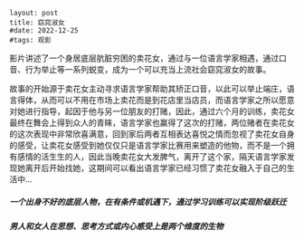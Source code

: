 ```
layout: post
title: 窈窕淑女
#date: 2022-12-25
#tags: 观影
```

​		影片讲述了一个身居底层肮脏穷困的卖花女，通过与一位语言学家相遇，通过口音、行为举止等一系列蜕变，成为一个可以充当上流社会窈窕淑女的故事。

​		故事的开始源于卖花女主动寻求语言学家帮助其矫正口音，以此可以举止端庄，语言得体，从而可以不用在市场上卖花而是到花店里当店员，而语言学家之所以愿意对她进行指导，起因于他与另一位朋友的打赌，因此，通过六个月的训练，卖花女最终在舞会上得到众人的青睐，语言学家也赢得了这次的打赌，两位赌者在卖花女的这次表现中非常欣喜满意，回到家后两者互相表达喜悦之情而忽视了卖花女自身的感受，让卖花女感受到她仅仅只是语言学家比赛用来塑造的他物，而不是一个拥有感情的活生生的人，因此当晚卖花女大发脾气，离开了这个家，隔天语言学家发现她离开后开始找她，这期间可以看出语言学家已经习惯了卖花女融入于自己的生活中...

##### 一个出身不好的底层人物，在有条件或机遇下，通过学习训练可以实现阶级跃迁

##### 男人和女人在思想、思考方式或内心感受上是两个维度的生物